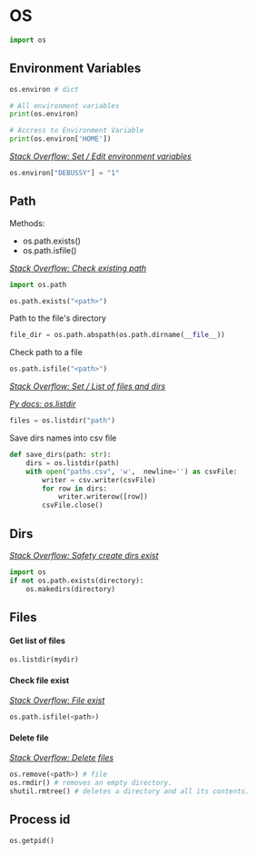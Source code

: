 # OS
```python
import os
```

## Environment Variables

```python
os.environ # dict

# All environment variables
print(os.environ)

# Accress to Environment Variable
print(os.environ['HOME'])
```

[_Stack Overflow: Set / Edit environment variables_](https://stackoverflow.com/questions/5971312/how-to-set-environment-variables-in-python)
```python 
os.environ["DEBUSSY"] = "1"
```

## Path

Methods:
- os.path.exists()
- os.path.isfile()

[_Stack Overflow: Check existing path_](https://stackoverflow.com/questions/82831/how-do-i-check-whether-a-file-exists-without-exceptions)
```python
import os.path

os.path.exists("<path>")
```

Path to the file's directory
```python
file_dir = os.path.abspath(os.path.dirname(__file__))
```

Check path to a file
```python
os.path.isfile("<path>")
```

[_Stack Overflow: Set / List of files and dirs_](https://stackoverflow.com/questions/3207219/how-do-i-list-all-files-of-a-directory)

[_Py docs: os.listdir_](https://docs.python.org/2/library/os.html#os.listdir)

```python
files = os.listdir("path")
```

Save dirs names into csv file

```python
def save_dirs(path: str):
    dirs = os.listdir(path)
    with open("paths.csv", 'w',  newline='') as csvFile:
        writer = csv.writer(csvFile)
        for row in dirs:
            writer.writerow([row])
        csvFile.close()
```

## Dirs

[_Stack Overflow: Safety create dirs exist_](https://stackoverflow.com/questions/273192/how-can-i-safely-create-a-nested-directory)

```python
import os
if not os.path.exists(directory):
    os.makedirs(directory)
```

## Files

#### Get list of files

```python
os.listdir(mydir)
```

#### Check file exist

[_Stack Overflow: File exist_](https://stackoverflow.com/questions/82831/how-do-i-check-whether-a-file-exists-without-exceptions)

```python
os.path.isfile(<path>) 
```

#### Delete file

[_Stack Overflow: Delete files_](https://stackoverflow.com/questions/1995373/deleting-all-files-in-a-directory-with-python)

```python
os.remove(<path>) # file
os.rmdir() # removes an empty directory.
shutil.rmtree() # deletes a directory and all its contents.
```

## Process id

```puthon
os.getpid()
```

<!-- """
TODO: Command In, Read command output
read from concole os.popen().read()

# TODO:
Creating Directory - https://stackoverflow.com/questions/273192/how-can-i-safely-create-a-nested-directory-in-python
""" -->

<!-- 

"""
List of files and dirs:
https://docs.python.org/2/library/os.html#os.listdir
https://stackoverflow.com/questions/3207219/how-do-i-list-all-files-of-a-directory
"""
files = os.listdir("path")


"""
https://docs.python.org/3/library/os.html#os.walk
"""
os.walk()

"""
Path
""" -->